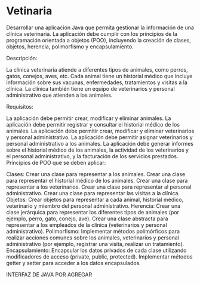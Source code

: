 # Vetinaria
 
Desarrollar una aplicación Java que permita gestionar la información de una clínica veterinaria. La aplicación debe cumplir con los principios de la programación orientada a objetos (POO), incluyendo la creación de clases, objetos, herencia, polimorfismo y encapsulamiento.

Descripción:

La clínica veterinaria atiende a diferentes tipos de animales, como perros, gatos, conejos, aves, etc. Cada animal tiene un historial médico que incluye información sobre sus vacunas, enfermedades, tratamientos y visitas a la clínica. La clínica también tiene un equipo de veterinarios y personal administrativo que atienden a los animales.

Requisitos:

La aplicación debe permitir crear, modificar y eliminar animales.
La aplicación debe permitir registrar y consultar el historial médico de los animales.
La aplicación debe permitir crear, modificar y eliminar veterinarios y personal administrativo.
La aplicación debe permitir asignar veterinarios y personal administrativo a los animales.
La aplicación debe generar informes sobre el historial médico de los animales, la actividad de los veterinarios y el personal administrativo, y la facturación de los servicios prestados.
Principios de POO que se deben aplicar:

Clases:
Crear una clase para representar a los animales.
Crear una clase para representar el historial médico de los animales.
Crear una clase para representar a los veterinarios.
Crear una clase para representar al personal administrativo.
Crear una clase para representar las visitas a la clínica.
Objetos:
Crear objetos para representar a cada animal, historial médico, veterinario y miembro del personal administrativo.
Herencia:
Crear una clase jerárquica para representar los diferentes tipos de animales (por ejemplo, perro, gato, conejo, ave).
Crear una clase abstracta para representar a los empleados de la clínica (veterinarios y personal administrativo).
Polimorfismo:
Implementar métodos polimórficos para realizar acciones comunes sobre los animales, veterinarios y personal administrativo (por ejemplo, registrar una visita, realizar un tratamiento).
Encapsulamiento:
Encapsular los datos privados de cada clase utilizando modificadores de acceso (private, public, protected).
Implementar métodos getter y setter para acceder a los datos encapsulados.


INTERFAZ DE JAVA POR AGREGAR
